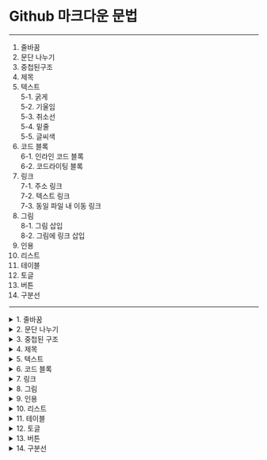 # Github 마크다운 문법  
---

 1. 줄바꿈
 2. 문단 나누기
 3. 중첩된구조
 4. 제목
 5. 텍스트<br>
    5-1. 굵게<br>
    5-2. 기울임<br>
    5-3. 취소선<br>
    5-4. 밑줄<br>
    5-5. 글씨색<br>
 6. 코드 블록<br>
    6-1. 인라인 코드 블록<br>
    6-2. 코드라이팅 블록<br>
 7. 링크<br>
    7-1. 주소 링크<br>
    7-2. 텍스트 링크<br>
    7-3. 동일 파일 내 이동 링크<br>
 8. 그림<br>
    8-1. 그림 삽입<br>
    8-2. 그림에 링크 삽입<br>
 9. 인용
 10. 리스트
 11. 테이블
 12. 토글
 13. 버튼
 14. 구분선


---

<details>
 <summary>1. 줄바꿈</summary>
 <div markdown = "1">
  

 </div>
</details>
 
 
<details>
 <summary>2. 문단 나누기</summary>
 <div markdown = "2">
  

 </div>
</details>
 
 
<details>
 <summary>3. 중첩된 구조</summary>
 <div markdown = "3">
  

 </div>
</details>
 
 
<details>
 <summary>4. 제목</summary>
 <div markdown = "4">
  
  ```
  # h1
  ## h2
  ### h3
  #### h4
  ##### h5
  ###### h6
  ####### h7  =  X ( h6까지만 가능 )
  ```
  # h1
  ## h2
  ### h3
  #### h4
  ##### h5
  ###### h6
  ####### h7
  
---
  
 </div>
</details>
 
 
<details>
 <summary>5. 텍스트</summary>
 <div markdown = "5">
  

 </div>
</details>
 
 
<details>
 <summary>6. 코드 블록</summary>
 <div markdown = "6">
  

 </div>
</details>
 
 
<details>
 <summary>7. 링크</summary>
 <div markdown = "7">
  

 </div>
</details>
 
 
<details>
 <summary>8. 그림</summary>
 <div markdown = "8">
  

 </div>
</details>
 
 
<details>
 <summary>9. 인용</summary>
 <div markdown = "9">
  

 </div>
</details>
 
 
<details>
 <summary>10. 리스트</summary>
 <div markdown = "10">
  

 </div>
</details>
 
 
<details>
 <summary>11. 테이블</summary>
 <div markdown = "11">
  

 </div>
</details>
 
 
<details>
 <summary>12. 토글</summary>
 <div markdown = "12">
  

 </div>
</details>
  
 
<details>
 <summary>13. 버튼</summary>
 <div markdown = "13">
  

 </div>
</details>
 
 
<details>
 <summary>14. 구분선</summary>
 <div markdown = "14">
  

 </div>
</details>
